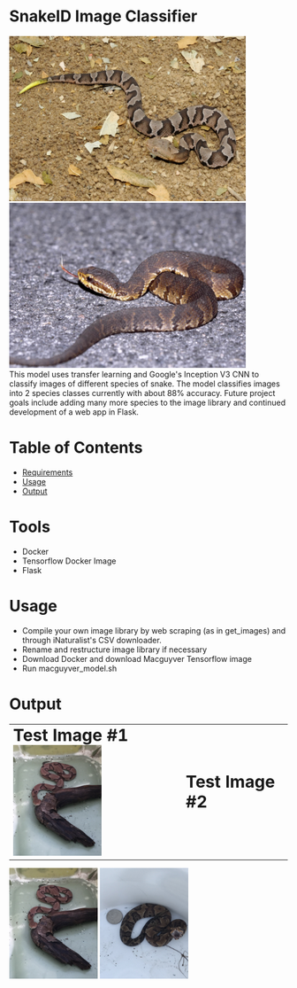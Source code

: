 # SnakeID Image Classifier
<div>
  <img src="snake_images/1.jpeg" width="428" height="298"/>
  <img src="snake_images/2.jpeg" width="428" height="298"/>
</div>
This model uses transfer learning and Google's Inception V3 CNN to classify images of different species of snake. The model classifies images into 2 species classes currently with about 88% accuracy. Future project goals include adding many more species to the image library and continued development of a web app in Flask.

# Table of Contents
* [Requirements](#requirements)
* [Usage](#usage)
* [Output](#output)

# <a name="requirements"></a>Tools
* Docker
* Tensorflow Docker Image
* Flask

# <a name="usage"></a>Usage
* Compile your own image library by web scraping (as in get_images) and through iNaturalist's CSV downloader.
* Rename and restructure image library if necessary
* Download Docker and download Macguyver Tensorflow image
* Run macguyver_model.sh

# <a name="output"></a>Output
<table border="0">
 <tr>
    <td><b style="font-size:30px">Test Image #1</b>
        <img src="snake_images/827.jpg" width="160" height="200"/>
   </td>
    <td><b style="font-size:30px">Test Image #2</b></td>
 </tr>
</table>
<div>
  <img src="snake_images/827.jpg" width="160" height="200"/>
  <img src="snake_images/1050.jpg" width="160" height="200"/>
</div>
